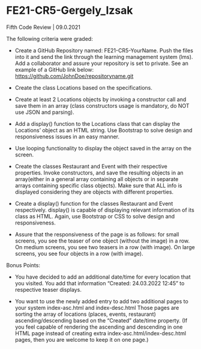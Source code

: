 <h1>FE21-CR5-Gergely_Izsak</h1>

Fifth Code Review | 09.0.2021

The following criteria were graded:

 - Create a GitHub Repository named: FE21-CR5-YourName. Push the files into it and send the link through the learning management system (lms). Add a collaborator and assure your repository is set to private. See an example of a GitHub link below: https://github.com/JohnDoe/repositoryname.git

 - Create the class Locations based on the specifications.

 - Create at least 2 Locations objects by invoking a constructor call and save them in an array (class constructors usage is mandatory, do NOT use JSON and parsing).

 - Add a display() function to the Locations class that can display the Locations’ object as an HTML string. Use Bootstrap to solve design and responsiveness issues in an easy manner.

 - Use looping functionality to display the object saved in the array on the screen.

 - Create the classes Restaurant and Event with their respective properties. Invoke constructors, and save the resulting objects in an array(either in a general array containing all objects or in separate arrays containing specific class objects). Make sure that ALL info is displayed considering they are objects with different properties.

 - Create a display() function for the classes Restaurant and Event respectively. display() is capable of displaying relevant information of its class as HTML. Again, use Bootstrap or CSS to solve design and responsiveness.

 - Assure that the responsiveness of the page is as follows: for small screens, you see the teaser of one object (without the image) in a row. On medium screens, you see two teasers in a row (with image). On large screens, you see four objects in a row (with image).

Bonus Points:

 - You have decided to add an additional date/time for every location that you visited. You add that information “Created: 24.03.2022 12:45” to respective teaser displays.

 - You want to use the newly added entry to add two additional pages to your system index-asc.html and index-desc.html Those pages are sorting the array of locations (places, events, restaurant) ascending/descending based on the “Created” date/time property. (If you feel capable of rendering the ascending and descending in one HTML page instead of creating extra index-asc.html/index-desc.html pages, then you are welcome to keep it on one page.)
